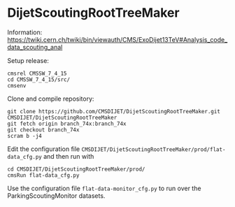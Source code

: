 DijetScoutingRootTreeMaker
==========================

Information: https://twiki.cern.ch/twiki/bin/viewauth/CMS/ExoDijet13TeV#Analysis_code_data_scouting_anal

Setup release:

```
cmsrel CMSSW_7_4_15
cd CMSSW_7_4_15/src/
cmsenv
```

Clone and compile repository:

```
git clone https://github.com/CMSDIJET/DijetScoutingRootTreeMaker.git CMSDIJET/DijetScoutingRootTreeMaker
git fetch origin branch_74x:branch_74x
git checkout branch_74x
scram b -j4
```

Edit the configuration file `CMSDIJET/DijetScoutingRootTreeMaker/prod/flat-data_cfg.py` and then run with

```
cd CMSDIJET/DijetScoutingRootTreeMaker/prod/
cmsRun flat-data_cfg.py
```

Use the configuration file `flat-data-monitor_cfg.py` to run over the ParkingScoutingMonitor datasets.
